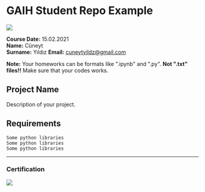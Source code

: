 # GAIH Student Repo Example
![](img/logo.png)

**Course Date:** 15.02.2021  
**Name:** Cüneyt  
**Surname:** Yıldız
**Email:** cuneytyildz@gmail.com  

**Note:** Your homeworks can be formats like ".ipynb" and ".py". **Not ".txt" files!!** Make sure that your codes works.  

## Project Name
Description of your project.

## Requirements
```
Some python libraries
Some python libraries
Some python libraries
```
---

### Certification
![](img/certificate_ex.png)

